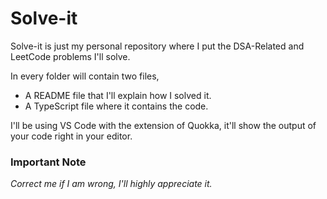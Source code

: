 # Solve-it

Solve-it is just my personal repository where I put the DSA-Related and LeetCode problems I'll solve.

In every folder will contain two files,

- A README file that I'll explain how I solved it.
- A TypeScript file where it contains the code.

I'll be using VS Code with the extension of Quokka, it'll show the output of your code right in your editor.

### Important Note

_Correct me if I am wrong, I'll highly appreciate it._
